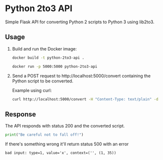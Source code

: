 # Python 2to3 API

Simple Flask API for converting Python 2 scripts to Python 3 using lib2to3.

## Usage

1. Build and run the Docker image:

   ```bash
   docker build -t python-2to3-api .

   docker run -p 5000:5000 python-2to3-api
   ```

3. Send a POST request to http://localhost:5000/convert containing the Python script to be converted.

   Example using curl:

   ```bash
   curl http://localhost:5000/convert -H "Content-Type: text/plain" -d 'print "Be careful not to fall off!"'
   ```

## Response

The API responds with status 200 and the converted script.

```python
print("Be careful not to fall off!")
```

If there's something wrong it'll return status 500 with an error

```
bad input: type=1, value='x', context=('', (1, 35))
```
